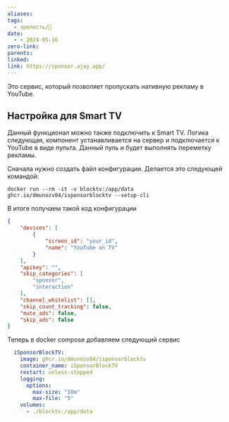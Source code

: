 ```yaml
---
aliases: 
tags:
  - зрелость/🌱
date:
  - - 2024-05-16
zero-link: 
parents: 
linked: 
link: https://sponsor.ajay.app/
---
```

Это сервис, который позволяет пропускать нативную рекламу в YouTube.

## Настройка для Smart TV
Данный функционал можно также подключить к Smart TV. Логика следующая, компонент устанавливается на сервер и подключается к YouTube в виде пульта. Данный пуль и будет выполнять переметку рекламы.

Сначала нужно создать файл конфигурации. Делается это следующей командой:

```shell
docker run --rm -it -v blocktv:/app/data ghcr.io/dmunozv04/isponsorblocktv --setup-cli
```

В итоге получаем такой код конфигурации
```json
{
    "devices": [
        {
            "screen_id": "your_id",
            "name": "YouTube on TV"
        }
    ],
    "apikey": "",
    "skip_categories": [
        "sponsor",
        "interaction"
    ],
    "channel_whitelist": [],
    "skip_count_tracking": false,
    "mute_ads": false,
    "skip_ads": false
}
```

Теперь в docker compose добавляем следующий сервис

```yml
  iSponsorBlockTV:
    image: ghcr.io/dmunozv04/isponsorblocktv
    container_name: iSponsorBlockTV
    restart: unless-stopped
    logging:
      options:
        max-size: "10m"
        max-file: "5"
    volumes:
      - ./blocktv:/app/data
```
